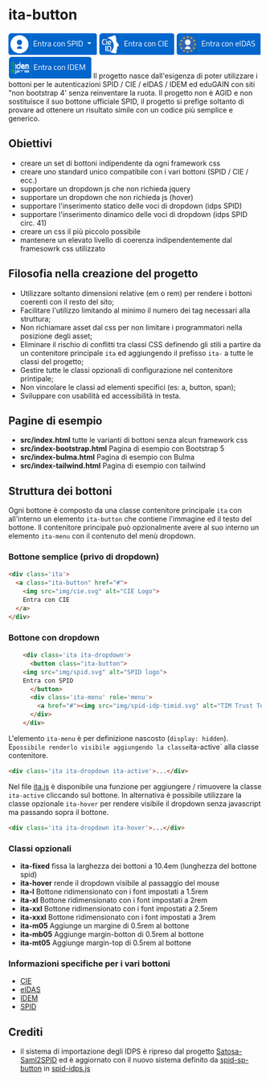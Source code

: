 # ita-button
![SPID](static/spid.png) ![CIE](static/cie.png) ![eIDAS](static/eidas.png) ![IDEM](static/idem.png)
Il progetto nasce dall'esigenza di poter utilizzare i bottoni per le autenticazioni SPID / CIE / eIDAS / IDEM ed eduGAIN con siti "non bootstrap 4' senza reinventare la ruota.
Il progetto non è AGID e non sostituisce il suo bottone ufficiale SPID, il progetto si prefige soltanto di provare ad ottenere un risultato simile con un codice più semplice e generico.

## Obiettivi
* creare un set di bottoni indipendente da ogni framework css
* creare uno standard unico compatibile con i vari bottoni (SPID / CIE / ecc.)
* supportare un dropdown js che non richieda jquery
* supportare un dropdown che non richieda js (hover)
* supportare l'inserimento statico delle voci di dropdown (idps SPID)
* supportare l'inserimento dinamico delle voci di dropdown (idps SPID circ. 41)
* creare un css il più  piccolo possibile
* mantenere un elevato livello di coerenza indipendentemente dal framesowrk css utilizzato

## Filosofia nella creazione del progetto
* Utilizzare soltanto dimensioni relative (em o rem) per rendere i bottoni coerenti con il resto del sito;
* Facilitare l'utilizzo limitando al minimo il numero dei tag necessari alla struttura;
* Non richiamare asset dal css per non limitare i programmatori nella posizione degli asset;
* Eliminare il rischio di conflitti tra classi CSS definendo gli stili a partire da un contenitore principale `ita` ed aggiungendo il prefisso `ita-` a tutte le classi del progetto;
* Gestire tutte le classi opzionali di configurazione nel contenitore printipale;
* Non vincolare le classi ad elementi specifici (es: a, button, span);
* Sviluppare con usabilità ed accessibilità in testa.

## Pagine di esempio
* **src/index.html** tutte le varianti di bottoni senza alcun framework css
* **src/index-bootstrap.html** Pagina di esempio con Bootstrap 5
* **src/index-bulma.html** Pagina di esempio con Bulma
* **src/index-tailwind.html** Pagina di esempio con tailwind

## Struttura dei bottoni
Ogni bottone è composto da una classe contenitore principale `ita` con all'interno un elemento `ita-button` che contiene l'immagine ed il testo del bottone.
Il contenitore principale può opzionalmente avere al suo interno un elemento `ita-menu` con il contenuto del menù dropdown.

### Bottone semplice (privo di dropdown)
```html
<div class='ita'>
  <a class="ita-button" href="#">
    <img src="img/cie.svg" alt="CIE Logo">
    Entra con CIE
  </a>
</div>
```
### Bottone con dropdown
```html
    <div class='ita ita-dropdown'>
      <button class="ita-button">
	<img src="img/spid.svg" alt="SPID logo">
	Entra con SPID
      </button>
      <div class='ita-menu' role='menu'>
        <a href="#"><img src="img/spid-idp-timid.svg" alt="TIM Trust Technologies srl"></a>
      </div>
    </div>
```
L'elemento `ita-menu` è per definizione nascosto (`display: hidden`). E` possibile renderlo visibile aggiungendo la classe `ita-active` alla classe contenitore.
```html
<div class='ita ita-dropdown ita-active'>...</div>
```
Nel file [ita.js](src/js/ita.js) è disponibile una funzione per aggiungere / rimuovere la classe `ita-active` cliccando sul bottone.
In alternativa è possibile utilizzare la classe opzionale `ita-hover` per rendere visibile il dropdown senza javascript ma passando sopra il bottone.
```html
<div class='ita ita-dropdown ita-hover'>...</div>

```

### Classi opzionali
* **ita-fixed** fissa la larghezza dei bottoni a 10.4em (lunghezza del bottone spid)
* **ita-hover** rende il dropdown visibile al passaggio del mouse
* **ita-l** Bottone ridimensionato con i font impostati a 1.5rem
* **ita-xl** Bottone ridimensionato con i font impostati a 2rem
* **ita-xxl** Bottone ridimensionato con i font impostati a 2.5rem
* **ita-xxxl** Bottone ridimensionato con i font impostati a 3rem
* **ita-m05** Aggiunge un margine di 0.5rem al bottone
* **ita-mb05** Aggiunge margin-botton di 0.5rem al bottone
* **ita-mt05** Aggiunge margin-top di 0.5rem al bottone

### Informazioni specifiche per i vari bottoni
* [CIE](./cie.md)
* [eIDAS](./eidas.md)
* [IDEM](./idem.md)
* [SPID](./spid.md)

## Crediti
* il sistema di importazione degli IDPS è ripreso dal progetto [Satosa-Saml2SPID](https://github.com/italia/Satosa-Saml2Spid/) ed è aggiornato con il nuovo sistema definito da [spid-sp-button](https://github.com/italia/spid-sp-access-button) in [spid-idps.js](https://github.com/italia/spid-sp-access-button/blob/master/src/production/js/spid-idps.js)
